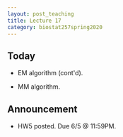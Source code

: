 ```yaml
---
layout: post_teaching
title: Lecture 17
category: biostat257spring2020
---
```


## Today

* EM algorithm (cont'd). 

* MM algorithm.

## Announcement

* HW5 posted. Due 6/5 @ 11:59PM.
